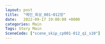 ```yaml
---
layout: post
title:  "메인_회상_001~012장"
date:   2022-09-17 19:00:00 +0000
categories: Main
Tags: Story Main
SceneCode: ["scene_skip_cp001-012_q1_s10"]
---
```

